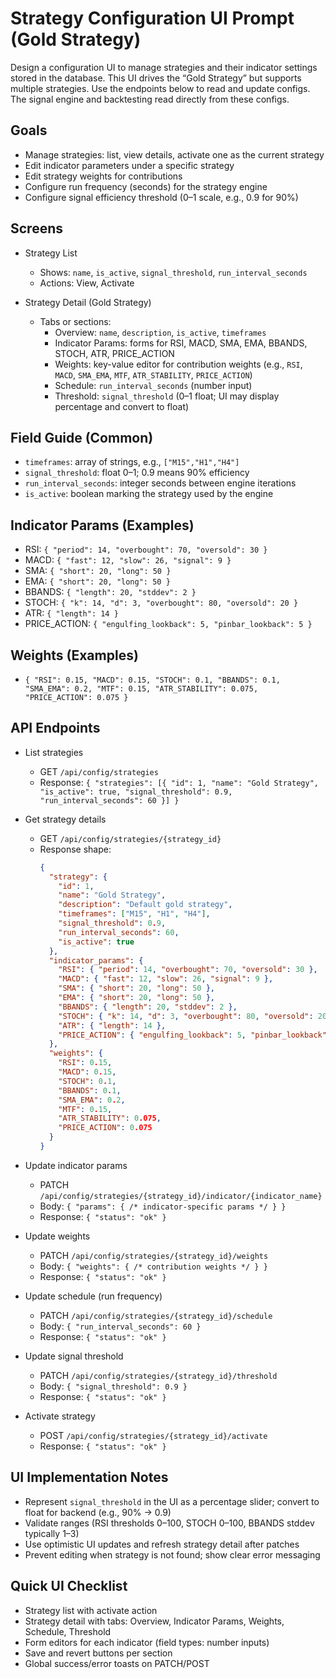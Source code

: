 # Strategy Configuration UI Prompt (Gold Strategy)

Design a configuration UI to manage strategies and their indicator settings stored in the database. This UI drives the “Gold Strategy” but supports multiple strategies. Use the endpoints below to read and update configs. The signal engine and backtesting read directly from these configs.

## Goals

- Manage strategies: list, view details, activate one as the current strategy
- Edit indicator parameters under a specific strategy
- Edit strategy weights for contributions
- Configure run frequency (seconds) for the strategy engine
- Configure signal efficiency threshold (0–1 scale, e.g., 0.9 for 90%)

## Screens

- Strategy List
  - Shows: `name`, `is_active`, `signal_threshold`, `run_interval_seconds`
  - Actions: View, Activate

- Strategy Detail (Gold Strategy)
  - Tabs or sections:
    - Overview: `name`, `description`, `is_active`, `timeframes`
    - Indicator Params: forms for RSI, MACD, SMA, EMA, BBANDS, STOCH, ATR, PRICE_ACTION
    - Weights: key-value editor for contribution weights (e.g., `RSI`, `MACD`, `SMA_EMA`, `MTF`, `ATR_STABILITY`, `PRICE_ACTION`)
    - Schedule: `run_interval_seconds` (number input)
    - Threshold: `signal_threshold` (0–1 float; UI may display percentage and convert to float)

## Field Guide (Common)

- `timeframes`: array of strings, e.g., `["M15","H1","H4"]`
- `signal_threshold`: float 0–1; 0.9 means 90% efficiency
- `run_interval_seconds`: integer seconds between engine iterations
- `is_active`: boolean marking the strategy used by the engine

## Indicator Params (Examples)

- RSI: `{ "period": 14, "overbought": 70, "oversold": 30 }`
- MACD: `{ "fast": 12, "slow": 26, "signal": 9 }`
- SMA: `{ "short": 20, "long": 50 }`
- EMA: `{ "short": 20, "long": 50 }`
- BBANDS: `{ "length": 20, "stddev": 2 }`
- STOCH: `{ "k": 14, "d": 3, "overbought": 80, "oversold": 20 }`
- ATR: `{ "length": 14 }`
- PRICE_ACTION: `{ "engulfing_lookback": 5, "pinbar_lookback": 5 }`

## Weights (Examples)

- `{ "RSI": 0.15, "MACD": 0.15, "STOCH": 0.1, "BBANDS": 0.1, "SMA_EMA": 0.2, "MTF": 0.15, "ATR_STABILITY": 0.075, "PRICE_ACTION": 0.075 }`

## API Endpoints

- List strategies
  - GET `/api/config/strategies`
  - Response: `{ "strategies": [{ "id": 1, "name": "Gold Strategy", "is_active": true, "signal_threshold": 0.9, "run_interval_seconds": 60 }] }`

- Get strategy details
  - GET `/api/config/strategies/{strategy_id}`
  - Response shape:
    ```json
    {
      "strategy": {
        "id": 1,
        "name": "Gold Strategy",
        "description": "Default gold strategy",
        "timeframes": ["M15", "H1", "H4"],
        "signal_threshold": 0.9,
        "run_interval_seconds": 60,
        "is_active": true
      },
      "indicator_params": {
        "RSI": { "period": 14, "overbought": 70, "oversold": 30 },
        "MACD": { "fast": 12, "slow": 26, "signal": 9 },
        "SMA": { "short": 20, "long": 50 },
        "EMA": { "short": 20, "long": 50 },
        "BBANDS": { "length": 20, "stddev": 2 },
        "STOCH": { "k": 14, "d": 3, "overbought": 80, "oversold": 20 },
        "ATR": { "length": 14 },
        "PRICE_ACTION": { "engulfing_lookback": 5, "pinbar_lookback": 5 }
      },
      "weights": {
        "RSI": 0.15,
        "MACD": 0.15,
        "STOCH": 0.1,
        "BBANDS": 0.1,
        "SMA_EMA": 0.2,
        "MTF": 0.15,
        "ATR_STABILITY": 0.075,
        "PRICE_ACTION": 0.075
      }
    }
    ```

- Update indicator params
  - PATCH `/api/config/strategies/{strategy_id}/indicator/{indicator_name}`
  - Body: `{ "params": { /* indicator-specific params */ } }`
  - Response: `{ "status": "ok" }`

- Update weights
  - PATCH `/api/config/strategies/{strategy_id}/weights`
  - Body: `{ "weights": { /* contribution weights */ } }`
  - Response: `{ "status": "ok" }`

- Update schedule (run frequency)
  - PATCH `/api/config/strategies/{strategy_id}/schedule`
  - Body: `{ "run_interval_seconds": 60 }`
  - Response: `{ "status": "ok" }`

- Update signal threshold
  - PATCH `/api/config/strategies/{strategy_id}/threshold`
  - Body: `{ "signal_threshold": 0.9 }`
  - Response: `{ "status": "ok" }`

- Activate strategy
  - POST `/api/config/strategies/{strategy_id}/activate`
  - Response: `{ "status": "ok" }`

## UI Implementation Notes

- Represent `signal_threshold` in the UI as a percentage slider; convert to float for backend (e.g., 90% → 0.9)
- Validate ranges (RSI thresholds 0–100, STOCH 0–100, BBANDS stddev typically 1–3)
- Use optimistic UI updates and refresh strategy detail after patches
- Prevent editing when strategy is not found; show clear error messaging

## Quick UI Checklist

- Strategy list with activate action
- Strategy detail with tabs: Overview, Indicator Params, Weights, Schedule, Threshold
- Form editors for each indicator (field types: number inputs)
- Save and revert buttons per section
- Global success/error toasts on PATCH/POST